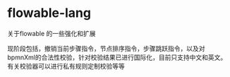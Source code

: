 # flowable-lang

关于flowable 的一些强化和扩展

现阶段包括，撤销当前步骤指令，节点排序指令，步骤跳跃指令，以及对bpmnXml的合法性校验，针对校验结果已进行国际化，目前只支持中文和英文。有关校验器可以进行私有规则定制校验等等


